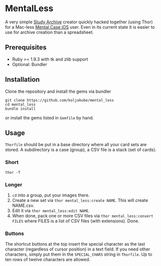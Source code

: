 # MentalLess

A very simple [Study Archive](http://en.wikipedia.org/wiki/Study_Archive) creator quickly hacked together (using Thor) for a Mac-less [Mental Case iOS](http://www.mentalcaseapp.com/iphone/) user. Even in its current state it is easier to use for archive creation than a spreadsheet.

## Prerequisites

* Ruby >= 1.9.3 with tk and zlib support
* Optional: Bundler

## Installation

Clone the repository and install the gems via bundler

    git clone https://github.com/koljakube/mental_less
    cd mental_less
    bundle install

or install the gems listed in `Gemfile` by hand.

## Usage

`Thorfile` should be put in a base directory where all your card sets are stored. A subdirectory is a case (group), a CSV file is a stack (set of cards).

### Short

    thor -T

### Longer

1. `cd` into a group, put your images there.
2. Create a new set via `thor mental_less:create NAME`. This will create NAME.csv.
3. Edit it via `thor mental_less:edit NAME`. 
4. When done, pack one or more CSV files via `thor mental_less:convert FILES` where FILES is a list of CSV files (with extensions). Done.

### Buttons

The shortcut buttons at the top insert the special character as the last character (regardless of cursor position) in a text field. If you need other characters, simply put them in the `SPECIAL_CHARS` string in `Thorfile`. Up to ten rows of twelve characters are allowed.
